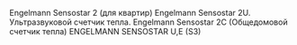 Engelmann Sensostar 2 (для квартир) 
Engelmann Sensostar 2U. Ультразвуковой счетчик тепла. 
Engelmann Sensostar 2С (Общедомовой счетчик тепла) 
ENGELMANN SENSOSTAR U,E (S3) 


